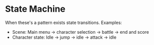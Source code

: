 State Machine
===
When these's a pattern exists state transitions. Examples:
- Scene: Main menu -> character selection -> battle -> end and score
- Character state: Idle -> jump -> idle -> attack -> idle